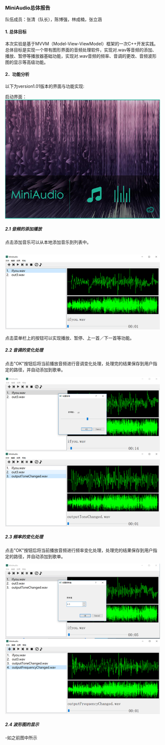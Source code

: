 ### MiniAudio总体报告



队伍成员：张清（队长），陈博强，林成楠，张立涵



#### 1. 总体目标

​	本次实验是基于MVVM（Model-View-ViewModel）框架的一次C++开发实践。总体目标是实现一个带有图形界面的音频处理软件，实现对.wav等音频的添加、播放、暂停等播放器基础功能，实现对.wav音频的频率、音调的更改、音频波形图的显示等高级功能。

#### 2．功能分析

以下为version1.01版本的界面与功能实现:

启动界面：  ![启动界面](./imageReport/before.png)

##### 2.1 音频的添加播放

点击添加音乐可以从本地添加音乐到列表中。

  ![添加音乐结果](./imageReport/添加歌曲并播放.png)

点击菜单栏上的按钮可以实现播放、暂停、上一首／下一首等功能。

##### 2.2 音调的变化处理

点击"OK"按钮后将当前播放音频进行音调变化处理，处理完的结果保存到用户指定的路径，并自动添加到歌单。

 ![设置音调值](./imageReport/选择音调值.png) 
 ![音调改变后](./imageReport/音调改变后.png)

##### 2.3 频率的变化处理

点击"OK"按钮后将当前播放音频进行频率变化处理，处理完的结果保存到用户指定的路径，并自动添加到歌单。

 ![设置频率值](./imageReport/选择频率值.png)
 ![频率改变后](./imageReport/频率改变后.png)

##### 2.4 波形图的显示

 -如之前图中所示



​

​	

